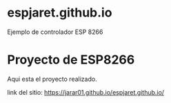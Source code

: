 # espjaret.github.io
Ejemplo de controlador ESP 8266

# Proyecto de ESP8266
Aqui esta el proyecto realizado.


link del sitio:  https://jarar01.github.io/espjaret.github.io/
